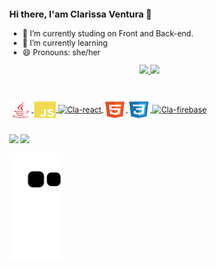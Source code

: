 ### Hi there, I'am Clarissa Ventura 👋

- 🔭 I’m currently studing on Front and Back-end.
- 🌱 I’m currently learning 
- 😄 Pronouns: she/her


<div align="center">
  <a href="https://github.com/clarissaventura">
  <img height="180em" src="https://github-readme-stats.vercel.app/api?username=clarissaventura&show_icons=true&theme=dark&include_all_commits=true&count_private=true"/>
  <img height="180em" src="https://github-readme-stats.vercel.app/api/top-langs/?username=clarissaventura&layout=compact&langs_count=7&theme=dark"/>
</div>
   
  ##
  
  <div style="display: inline_block"><br>
   <img align="center" alt="Cla-Java" height="30" width="40" src="https://raw.githubusercontent.com/devicons/devicon/master/icons/java/java-plain.svg">
  <img align="center" alt="Cla-Js" height="30" width="40" src="https://raw.githubusercontent.com/devicons/devicon/master/icons/javascript/javascript-plain.svg">
  <img align="center" alt="Cla-react" height="30" width="40" src="https://cdn.jsdelivr.net/gh/devicons/devicon/icons/react/react-original.svg">
  <img align="center" alt="Cla-HTML" height="30" width="40" src="https://raw.githubusercontent.com/devicons/devicon/master/icons/html5/html5-original.svg">
  <img align="center" alt="Cla-CSS" height="30" width="40" src="https://raw.githubusercontent.com/devicons/devicon/master/icons/css3/css3-original.svg">
  <img align="center" alt="Cla-firebase" height="30" width="40" src="https://cdn.jsdelivr.net/gh/devicons/devicon/icons/firebase/firebase-plain.svg">     
  
</div>
    
  ##
  
<div>
  <a href="https://www.linkedin.com/in/clarissa-ventura-633033227" target="_blank"><img src="https://img.shields.io/badge/-LinkedIn-%230077B5?style=for-the-badge&logo=linkedin&logoColor=white"></a>
  <a href="mailto:clarissasventura@gmail.com"><img src="https://img.shields.io/badge/Gmail-D14836?style=for-the-badge&logo=gmail&logoColor=white" target="_blank"></a>
 </div>

  ![snake gif](https://github.com/clarissaventura/clarissaventura/blob/output/github-contribution-grid-snake.svg)
